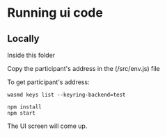 # Running ui code

## Locally

Inside this folder

Copy the participant's address in the (/src/env.js) file

To get participant's address:

```
wasmd keys list --keyring-backend=test
```


```
npm install
npm start
```

The UI screen will come up.
